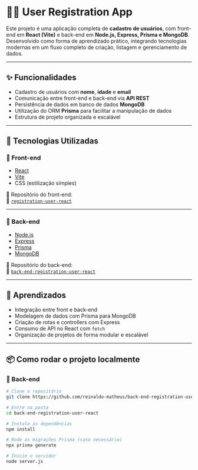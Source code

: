 # 🧑‍💻 User Registration App

Este projeto é uma aplicação completa de **cadastro de usuários**, com front-end em **React (Vite)** e back-end em **Node.js, Express, Prisma e MongoDB**. Desenvolvido como forma de aprendizado prático, integrando tecnologias modernas em um fluxo completo de criação, listagem e gerenciamento de dados.

---

## ✨ Funcionalidades

- Cadastro de usuários com **nome**, **idade** e **email**
- Comunicação entre front-end e back-end via **API REST**
- Persistência de dados em banco de dados **MongoDB**
- Utilização do ORM **Prisma** para facilitar a manipulação de dados
- Estrutura de projeto organizada e escalável

---

## 🚀 Tecnologias Utilizadas

### 🔹 Front-end
- [React](https://reactjs.org/)
- [Vite](https://vitejs.dev/)
- CSS (estilização simples)

📁 Repositório do front-end:  
🔗 [`registration-user-react`](https://github.com/reinaldo-matheus/registration-user-react)

---

### 🔹 Back-end
- [Node.js](https://nodejs.org/)
- [Express](https://expressjs.com/)
- [Prisma](https://www.prisma.io/)
- [MongoDB](https://www.mongodb.com/)

📁 Repositório do back-end:  
🔗 [`back-end-registration-user-react`](https://github.com/reinaldo-matheus/back-end-registration-user-react)

---

## 🧠 Aprendizados
- Integração entre front e back-end
- Modelagem de dados com Prisma para MongoDB
- Criação de rotas e controllers com Express
- Consumo de API no React com `fetch`
- Organização de projetos de forma modular e escalável

---

## 📦 Como rodar o projeto localmente

### 🔧 Back-end

```bash
# Clone o repositório
git clone https://github.com/reinaldo-matheus/back-end-registration-user-react

# Entre na pasta
cd back-end-registration-user-react

# Instale as dependências
npm install

# Rode as migrações Prisma (caso necessário)
npx prisma generate

# Inicie o servidor
node server.js
